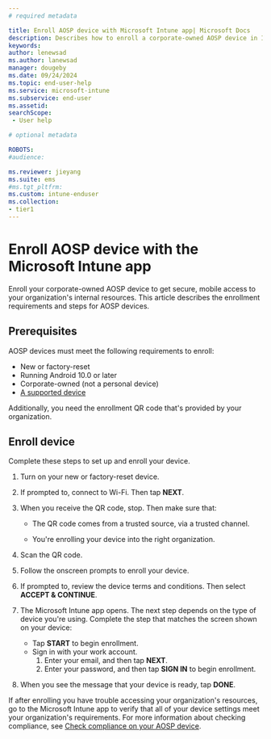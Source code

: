 ```yaml
---
# required metadata

title: Enroll AOSP device with Microsoft Intune app| Microsoft Docs
description: Describes how to enroll a corporate-owned AOSP device in Intune.
keywords:
author: lenewsad
ms.author: lanewsad
manager: dougeby
ms.date: 09/24/2024
ms.topic: end-user-help
ms.service: microsoft-intune
ms.subservice: end-user
ms.assetid: 
searchScope:
 - User help

# optional metadata

ROBOTS:  
#audience:

ms.reviewer: jieyang  
ms.suite: ems
#ms.tgt_pltfrm:
ms.custom: intune-enduser
ms.collection:
- tier1
---
```



# Enroll AOSP device with the Microsoft Intune app

Enroll your corporate-owned AOSP device to get secure, mobile access to your organization's internal resources. This article describes the enrollment requirements and steps for AOSP devices.   

## Prerequisites 

AOSP devices must meet the following requirements to enroll:  

* New or factory-reset 
* Running Android 10.0 or later 
* Corporate-owned (not a personal device) 
* [A supported device](../fundamentals/supported-devices-browsers.md#android)  

Additionally, you need the enrollment QR code that's provided by your organization.  

## Enroll device  
Complete these steps to set up and enroll your device.  

1. Turn on your new or factory-reset device.  
1. If prompted to, connect to Wi-Fi. Then tap **NEXT**. 
1. When you receive the QR code, stop. Then make sure that:  

   - The QR code comes from a trusted source, via a trusted channel.  

   - You're enrolling your device into the right organization.    
1. Scan the QR code.  
1. Follow the onscreen prompts to enroll your device. 
1. If prompted to, review the device terms and conditions. Then select **ACCEPT & CONTINUE**. 
1. The Microsoft Intune app opens. The next step depends on the type of device you're using. Complete the step that matches the screen shown on your device: 

   - Tap **START** to begin enrollment.  
   - Sign in with your work account. 
      1. Enter your email, and then tap **NEXT**. 
      2. Enter your password, and then tap **SIGN IN** to begin enrollment.   
1. When you see the message that your device is ready, tap **DONE**. 

If after enrolling you have trouble accessing your organization's resources, go to the Microsoft Intune app to verify that all of your device settings meet your organization's requirements. For more information about checking compliance, see [Check compliance on your AOSP device](check-compliance-aosp.md). 
